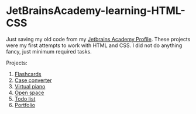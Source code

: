 # JetBrainsAcademy-learning-HTML-CSS
Just saving my old code from my [Jetbrains Academy Profile](https://hyperskill.org/profile/144188492). 
These projects were my first attempts to work with HTML and CSS. I did not do anything fancy, just minimum required tasks. 

Projects: 
1. [Flashcards](https://hyperskill.org/projects/115?track=5)
2. [Case converter](https://hyperskill.org/projects/193?track=5)
3. [Virtual piano](https://hyperskill.org/projects/101?track=5)
4. [Open space](https://hyperskill.org/projects/143?track=5)
5. [Todo list](https://hyperskill.org/projects/183?track=5)
6. [Portfolio](https://hyperskill.org/projects/137?track=5)
